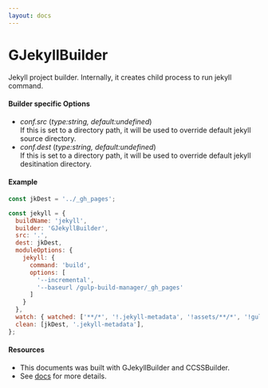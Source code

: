 ```yaml
---
layout: docs
---
```


# GJekyllBuilder
Jekyll project builder. Internally, it creates child process to run jekyll command.

#### Builder specific Options
  - <em>conf.src</em> (<i>type:string, default:undefined</i>)<br>
    If this is set to a directory path, it will be used to override default jekyll source directory.
  - <em>conf.dest</em> (<i>type:string, default:undefined</i>)<br>
    If this is set to a directory path, it will be used to override default jekyll desitination directory.


#### Example
```javascript
const jkDest = '../_gh_pages';

const jekyll = {
  buildName: 'jekyll',
  builder: 'GJekyllBuilder',
  src: '.',
  dest: jkDest,
  moduleOptions: {
    jekyll: {
      command: 'build',
      options: [
        '--incremental',
        '--baseurl /gulp-build-manager/_gh_pages'
      ]
    }
  },
  watch: { watched: ['**/*', '!.jekyll-metadata', '!assets/**/*', '!gulpfile.*'], livereload:true },
  clean: [jkDest, '.jekyll-metadata'],
};
```

#### Resources
  - This documents was built with GJekyllBuilder and CCSSBuilder.
  - See [docs]({{site.repo}}/docs) for more details.

